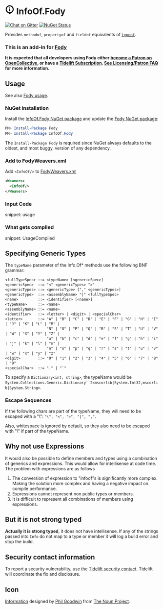 # <img src="/package_icon.png" height="30px"> InfoOf.Fody

[![Chat on Gitter](https://img.shields.io/gitter/room/fody/fody.svg)](https://gitter.im/Fody/Fody)
[![NuGet Status](https://img.shields.io/nuget/v/InfoOf.Fody.svg)](https://www.nuget.org/packages/InfoOf.Fody/)

Provides `methodof`, `propertyof` and `fieldof` equivalents of [`typeof`](http://msdn.microsoft.com/en-us/library/58918ffs.aspx).


### This is an add-in for [Fody](https://github.com/Fody/Home/)

**It is expected that all developers using Fody either [become a Patron on OpenCollective](https://opencollective.com/fody/contribute/patron-3059), or have a [Tidelift Subscription](https://tidelift.com/subscription/pkg/nuget-fody?utm_source=nuget-fody&utm_medium=referral&utm_campaign=enterprise). [See Licensing/Patron FAQ](https://github.com/Fody/Home/blob/master/pages/licensing-patron-faq.md) for more information.**


## Usage

See also [Fody usage](https://github.com/Fody/Home/blob/master/pages/usage.md).


### NuGet installation

Install the [InfoOf.Fody NuGet package](https://nuget.org/packages/InfoOf.Fody/) and update the [Fody NuGet package](https://nuget.org/packages/Fody/):

```powershell
PM> Install-Package Fody
PM> Install-Package InfoOf.Fody
```

The `Install-Package Fody` is required since NuGet always defaults to the oldest, and most buggy, version of any dependency.


### Add to FodyWeavers.xml

Add `<InfoOf/>` to [FodyWeavers.xml](https://github.com/Fody/Home/blob/master/pages/usage.md#add-fodyweaversxml)

```xml
<Weavers>
  <InfoOf/>
</Weavers>
```


### Input Code

snippet: usage


### What gets compiled

snippet: UsageCompiled


## Specifying Generic Types

The `typeName` parameter of the Info.Of* methods use the following BNF grammar:

```
<fullTypeSpec> ::= <typeName> [<genericSpec>]
<genericSpec>  ::= "<" <genericTypes> ">"
<genericTypes> ::= <genericType> ["," <genericTypes>]
<genericType>  ::= <assemblyName> "|" <fullTypeSpec>
<name>         ::= <identifier> [<name>]
<typeName>     ::= <name>
<assemblyName> ::= <name>
<identifier>   ::= <letter> | <digit> | <specialChar>
<letter>       ::= "A" | "B" | "C" | "D" | "E" | "F" | "G" | "H" | "I" | "J" | "K" | "L" | "M" |
                   "N" | "O" | "P" | "Q" | "R" | "S" | "T" | "U" | "V" | "W" | "X" | "Y" | "Z" |
                   "a" | "b" | "c" | "d" | "e" | "f" | "g" | "h" | "i" | "j" | "k" | "l" | "m" |
                   "n" | "o" | "p" | "q" | "r" | "s" | "t" | "u" | "v" | "w" | "x" | "y" | "z"
<digit>        ::= "0" | "1" | "2" | "3" | "4" | "5" | "6" | "7" | "8" | "9"
<specialChar>  ::= "." | "`"
```

To specify a `Dictionary<int, string>`, the typeName would be `System.Collections.Generic.Dictionary``2<mscorlib|System.Int32,mscorlib|System.String>`.


### Escape Sequences

If the following chars are part of the typeName, they will need to be escaped with a "\\": `"\", "<", ">", "|", ","`.

Also, whitespace is ignored by default, so they also need to be escaped with "\\" if part of the typeName.


## Why not use Expressions

It would also be possible to define members and types using a combination of generics and expressions. This would allow for intellisense at code time. The problem with expressions are as  follows

 1. The conversion of expression to "infoof"s is significantly more complex. Making the solution more complex and having a negative impact on compile performance.
 1. Expressions cannot represent non public types or members.
 1. It is difficult to represent all combinations of members using expressions.


## But it is not strong typed

**Actually it is strong typed**, it does not have intellisense. If any of the strings passed into `Info` do not map to a type or member it will log a build error and stop the build.


## Security contact information

To report a security vulnerability, use the [Tidelift security contact](https://tidelift.com/security). Tidelift will coordinate the fix and disclosure.


## Icon

[Information](https://thenounproject.com/noun/information/#icon-No9867) designed by [Phil Goodwin](https://thenounproject.com/Fhlcreative) from [The Noun Project](https://thenounproject.com).